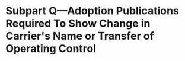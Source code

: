 # Subpart Q—Adoption Publications Required To Show Change in Carrier's Name or Transfer of Operating Control

